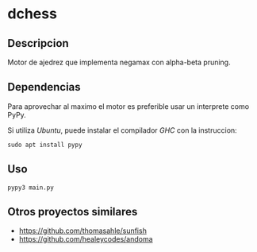 # dchess

## Descripcion
Motor de ajedrez que implementa negamax con alpha-beta pruning.

## Dependencias
Para aprovechar al maximo el motor es preferible usar un interprete como PyPy.

Si utiliza *Ubuntu*, puede instalar el compilador *GHC* con la instruccion:
```shell
sudo apt install pypy
```

## Uso
```shell
pypy3 main.py
```

## Otros proyectos similares
* https://github.com/thomasahle/sunfish
* https://github.com/healeycodes/andoma

